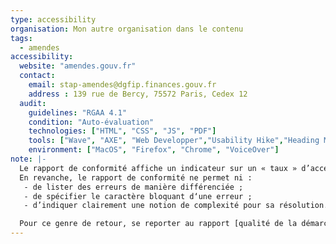 ```yaml
---
type: accessibility
organisation: Mon autre organisation dans le contenu
tags:
  - amendes
accessibility:
  website: "amendes.gouv.fr"
  contact:
    email: stap-amendes@dgfip.finances.gouv.fr
    address : 139 rue de Bercy, 75572 Paris, Cedex 12
  audit:
    guidelines: "RGAA 4.1"
    condition: "Auto-évaluation"
    technologies: ["HTML", "CSS", "JS", "PDF"]
    tools: ["Wave", "AXE", "Web Developper","Usability Hike","Heading Maps"]
    environment: ["MacOS", "Firefox", "Chrome", "VoiceOver"]
note: |-
  Le rapport de conformité affiche un indicateur sur un « taux » d’accessibilité d'une démarche correspondant au référentiel RGAA 4.0. Il permet d’estimer un niveau global d’accessibilité des éléments présents sur le site en fonction de [13 thématiques distinctes](/criteres/).
  En revanche, le rapport de conformité ne permet ni :
   - de lister des erreurs de manière différenciée ;
   - de spécifier le caractère bloquant d‘une erreur ;
   - d’indiquer clairement une notion de complexité pour sa résolution.

  Pour ce genre de retour, se reporter au rapport [qualité de la démarche](/audits/amendes/quality/).
---
```



